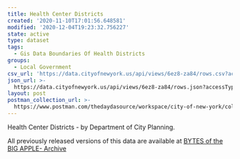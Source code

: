 ```yaml
---
title: Health Center Districts
created: '2020-11-10T17:01:56.648581'
modified: '2020-12-04T19:23:32.756227'
state: active
type: dataset
tags:
  - Gis Data Boundaries Of Health Districts
groups:
  - Local Government
csv_url: 'https://data.cityofnewyork.us/api/views/6ez8-za84/rows.csv?accessType=DOWNLOAD'
json_url: >-
  https://data.cityofnewyork.us/api/views/6ez8-za84/rows.json?accessType=DOWNLOAD
layout: post
postman_collection_url: >-
  https://www.postman.com/thedaydasource/workspace/city-of-new-york/collection/15909983-02b249eb-4ef5-461a-888e-9068b08eaedb
---
```

Health Center Districts - by Department of City Planning.

All previously released versions of this data are available at <a href="https://www1.nyc.gov/site/planning/data-maps/open-data/bytes-archive.page?sorts[year]=0">BYTES of the BIG APPLE- Archive</a>
